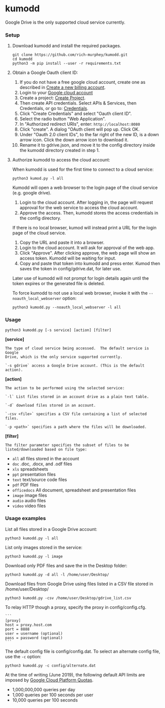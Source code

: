 # kumodd

Google Drive is the only supported cloud service currently.

### Setup

1. Download kumodd and install the required packages.
    ```
    git clone https://github.com/rich-murphey/kumodd.git
    cd kumodd
    python3 -m pip install --user -r requirements.txt
    ```

1. Obtain a Google Oauth client ID:
    1. If you do not have a free google cloud account, create one as described in [Create a new billing account](
https://cloud.google.com/billing/docs/how-to/manage-billing-account#create_a_new_billing_account).  
    1. Login to your [Google cloud account](https://console.cloud.google.com)
    1. Create a project: [Create Project](https://console.cloud.google.com/projectcreate).
    1. Then create API credentials. Select APIs & Services, then Credentials, or go to: [Credentials](https://console.cloud.google.com/apis/credentials).
    1. Click "Create Credentials" and select "Oauth client ID".
    1. Select the radio button "Web Application".
    1. In "Authorized redirect URIs", enter: `http://localhost:8080`
    1. Click "create".  A dialog "OAuth client will pop up.  Click OK.
    1.  Under "Oauth 2.0 client IDs", to the far right of the new ID, is a down arrow icon. Click the down arrow icon to download it.
    1. Rename it to gdrive.json, and move it to the config directory inside the kumodd directory created in step 1.

1. Authorize kumodd to access the cloud account:

    When kumodd is used for the first time to connect to a cloud service:
    ```
    python3 kumod.py -l all
    ```

    Kumodd will open a web browser to the login page of the cloud service (e.g. google
    drive). 
    1. Login to the cloud account. After logging in, the page will request approval for the web service to access the cloud account.  
    1. Approve the access. Then, kumodd stores the access credentials in the config directory.  
    
    If there is no local browser, kumod will instead print a URL for the login page of
    the cloud service. 
    1. Copy the URL and paste it into a browser.  
    1. Login to the cloud account.  It will ask for approval of the web app.
    1. Click "Approve". After clicking approve, the web page will show an access token.  Kumodd will be waiting for input. 
    1. Copy and paste that token into kumodd and press enter. Kumod then saves the
    token in config/gdrive.dat, for later use.

    Later use of kumodd will not prompt for login details again until the token expires
    or the generated file is deleted.

    To force kumodd to not use a local web browser, invoke it with the `--noauth_local_webserver` option:
    ```
    python3 kumodd.py --noauth_local_webserver -l all
    ```

### Usage

`python3 kumodd.py [-s service] [action] [filter]`

**[service]**

    The type of cloud service being accessed.  The default service is Google
    Drive, which is the only service supported currently.

    `-s gdrive` access a Google Drive account. (This is the default action).

**[action]**

    The action to be performed using the selected service:

    `-l` List files stored in an account drive as a plain text table.

    `-d` download files stored in an account.

    `-csv <file>` specifies a CSV file containing a list of selected files.

    `-p <path>` specifies a path where the files will be downloaded.

**[filter]**

    The filter parameter specifies the subset of files to be listed/downloaded based on file type: 

  - `all` all files stored in the account
  - `doc` .doc, .docx, and .odf files
  - `xls` spreadsheets
  - `ppt` presentation files
  - `text` text/source code files
  - `pdf` PDF files
  - `officedocs` All document, spreadsheet and presentation files
  - `image` image files
  - `audio` audio files
  - `video` video files

### Usage examples

List all files stored in a Google Drive account:

`python3 kumodd.py -l all`

List only images stored in the service: 

`python3 kumodd.py -l image`

Download only PDF files and save the in the Desktop folder:

`python3 kumodd.py -d all -l /home/user/Desktop/`

Download files from Google Drive using files listed in a CSV file stored in /home/user/Desktop/

`python3 kumodd.py -csv /home/user/Desktop/gdrive_list.csv`

To relay HTTP though a proxy, specify the proxy in config/config.cfg.

    ```
    [proxy]
    host = proxy.host.com
    port = 8888
    user = username (optional)
    pass = password (optional)
    ```

The default config file is config/config.dat.  To select an alternate config file, use the `-c` option:

`python3 kumodd.py -c config/alternate.dat`

At the time of writing (June 2019), the following default API limits are imposed by [Google Cloud Platform Quotas](https://console.cloud.google.com/apis/api/drive.googleapis.com/quotas).

- 1,000,000,000 queries per day
- 1,000 queries per 100 seconds per user
- 10,000 queries per 100 seconds

